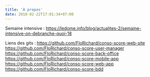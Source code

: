 ```yaml
---
title: 'À propos'
date: 2018-02-22T17:01:34+07:00
---
```


Semaine intensive : https://ledome.info/blog/actualites-2/semaine-intensive-on-debranche-quoi-18

Liens des gits : 
https://github.com/FloRichard/conso-score-web-site
https://github.com/FloRichard/conso-score-user-manager
https://github.com/FloRichard/conso-score-back-office
https://github.com/FloRichard/conso-score-mobile-app
https://github.com/FloRichard/conso-score-web-app
https://github.com/FloRichard/conso-score-bdd